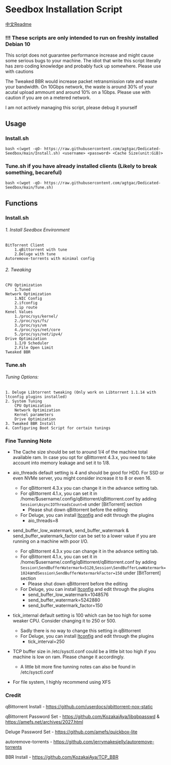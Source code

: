 # Seedbox Installation Script
[中文Readme](https://github.com/agtgac/Dedicated-Seedbox/blob/main/README-zh.md)
### !!! These scripts are only intended to run on freshly installed Debian 10
This script does not guarantee performance increase and might cause some serious bugs to your machine. The idiot that write this script literally has zero coding knowledge and probably fuck up somewhere. Please use with cautions

The Tweaked BBR would increase packet retransmission rate and waste your bandwidth. On 10Gbps network, the waste is around 30% of your acutal upload ammount and around 10% on a 1Gbps. Please use with caution if you are on a metered network. 

I am not actively managing this script, please debug it yourself
## Usage
### Install.sh
`bash <(wget -qO- https://raw.githubusercontent.com/agtgac/Dedicated-Seedbox/main/Install.sh) <username> <password> <Cache Size(unit:GiB)>`

### Tune.sh if you have already installed clients (Likely to break something, becareful)

`bash <(wget -qO- https://raw.githubusercontent.com/agtgac/Dedicated-Seedbox/main/Tune.sh)`

## Functions
### Install.sh
###### 1. Install Seedbox Environment
	BitTorrent Client
		1.qBittorrent with tune
		2.Deluge with tune
	Autoremove-torrents with minimal config
###### 2. Tweaking
	CPU Optimization
		1.Tuned
	Network Optimization
		1.NIC Config
		2.ifconfig
		3.ip route
	Kenel Values
		1./proc/sys/kernel/
		2./proc/sys/fs/
		3./proc/sys/vm
		4./proc/sys/net/core
		5./proc/sys/net/ipv4/
	Drive Optimization
		1.I/O Scheduler
		2.File Open Limit
	Tweaked BBR
### Tune.sh
###### Tuning Options:
	1. Deluge Libtorrent tweaking (Only work on Libtorrent 1.1.14 with ltconfig plugins installed)
	2. System Tuning
		CPU Optimization
		Network Optimization
		Kernel parameters
		Drive Optimization
	3. Tweaked BBR Install
	4. Configuring Boot Script for certain tunings
### Fine Tunning Note
- The Cache size should be set to around 1/4 of the machine total available ram. In case you opt for qBittorrent 4.3.x, you need to take account into memory leakage and set it to 1/8. 

- aio_threads default setting is 4 and should be good for HDD. For SSD or even NVMe server, you might consider increase it to 8 or even 16. 
	- For qBittorrent 4.3.x you can change it in the advance setting tab. 
	- For qBittorrent 4.1.x, you can set it in /home/$username/.config/qBittorrent/qBittorrent.conf by adding `Session\AsyncIOThreadsCount=8` under [BitTorrent] section
		- Please shut down qBittorrent before the editing
	- For Deluge, you can install [ltconfig](https://github.com/ratanakvlun/deluge-ltconfig/releases/tag/v0.3.1) and edit through the plugins
		- aio_threads=8

- send_buffer_low_watermark, send_buffer_watermark & send_buffer_watermark_factor can be set to a lower value if you are running on a machine with poor I/O.
	- For qBittorrent 4.3.x you can change it in the advance setting tab. 
	- For qBittorrent 4.1.x, you can set it in /home/$username/.config/qBittorrent/qBittorrent.conf by adding `Session\SendBufferWatermark=5120`,`Session\SendBufferLowWatermark=1024`and`Session\SendBufferWatermarkFactor=150` under [BitTorrent] section
		- Please shut down qBittorrent before the editing
	- For Deluge, you can install [ltconfig](https://github.com/ratanakvlun/deluge-ltconfig/releases/tag/v0.3.1) and edit through the plugins
		- send_buffer_low_watermark=1048576
		- send_buffer_watermark=5242880
		- send_buffer_watermark_factor=150

- tick_internal default setting is 100 which can be too high for some weaker CPU. Consider changing it to 250 or 500.
	- Sadly there is no way to change this setting in qBittorrent
	- For Deluge, you can install [ltconfig](https://github.com/ratanakvlun/deluge-ltconfig/releases/tag/v0.3.1) and edit through the plugins
		- tick_interval=250

- TCP buffer size in /etc/sysctl.conf could be a little bit too high if you machine is low on ram. Please change it accordingly.
	- A little bit more fine tunning notes can also be found in /etc/sysctl.conf

- For file system, I highly recommend using XFS 

### Credit
qBittorrent Install - https://github.com/userdocs/qbittorrent-nox-static

qBittorrent Password Set - https://github.com/KozakaiAya/libqbpasswd & https://amefs.net/archives/2027.html

Deluge Password Set - https://github.com/amefs/quickbox-lite

autoremove-torrents - https://github.com/jerrymakesjelly/autoremove-torrents

BBR Install - https://github.com/KozakaiAya/TCP_BBR
